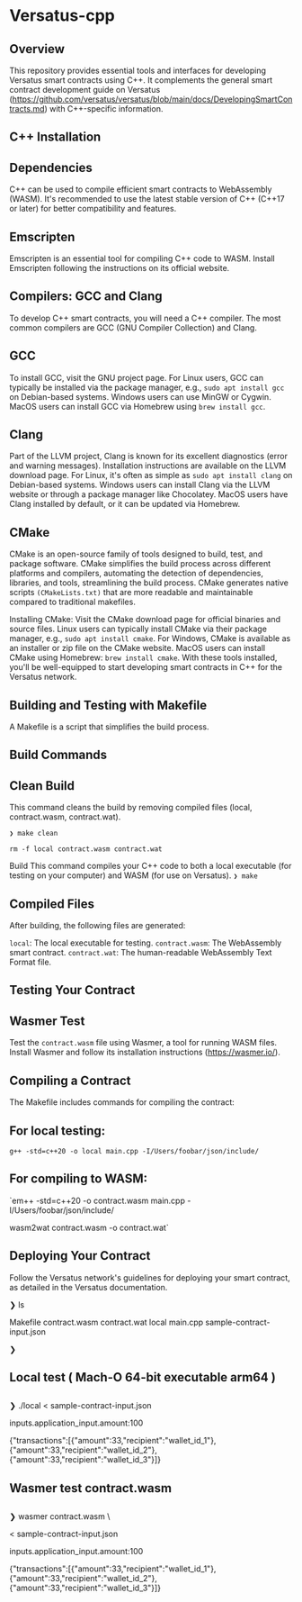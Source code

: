 # Versatus-cpp

## Overview
This repository provides essential tools and interfaces for developing Versatus smart contracts using C++. It complements the general smart contract development guide on Versatus (https://github.com/versatus/versatus/blob/main/docs/DevelopingSmartContracts.md) with C++-specific information.

## C++ Installation

## Dependencies
C++ can be used to compile efficient smart contracts to WebAssembly (WASM). It's recommended to use the latest stable version of C++ (C++17 or later) for better compatibility and features.

## Emscripten
Emscripten is an essential tool for compiling C++ code to WASM. Install Emscripten following the instructions on its official website.


## Compilers: GCC and Clang
To develop C++ smart contracts, you will need a C++ compiler. The most common compilers are GCC (GNU Compiler Collection) and Clang.

## GCC

To install GCC, visit the GNU project page.
For Linux users, GCC can typically be installed via the package manager, e.g., `sudo apt install gcc` on Debian-based systems.
Windows users can use MinGW or Cygwin.
MacOS users can install GCC via Homebrew using `brew install gcc`.

## Clang

Part of the LLVM project, Clang is known for its excellent diagnostics (error and warning messages). Installation instructions are available on the LLVM download page.
For Linux, it's often as simple as `sudo apt install clang` on Debian-based systems.
Windows users can install Clang via the LLVM website or through a package manager like Chocolatey.
MacOS users have Clang installed by default, or it can be updated via Homebrew.

## CMake
CMake is an open-source family of tools designed to build, test, and package software. CMake simplifies the build process across different platforms and compilers, automating the detection of dependencies, libraries, and tools, streamlining the build process. CMake generates native scripts `(CMakeLists.txt)` that are more readable and maintainable compared to traditional makefiles.

Installing CMake:
Visit the CMake download page for official binaries and source files.
Linux users can typically install CMake via their package manager, e.g., `sudo apt install cmake`.
For Windows, CMake is available as an installer or zip file on the CMake website.
MacOS users can install CMake using Homebrew: `brew install cmake`.
With these tools installed, you'll be well-equipped to start developing smart contracts in C++ for the Versatus network.

## Building and Testing with Makefile
A Makefile is a script that simplifies the build process.

## Build Commands

## Clean Build
This command cleans the build by removing compiled files (local, contract.wasm, contract.wat).

`❯ make clean`

`rm -f local contract.wasm contract.wat`

Build
This command compiles your C++ code to both a local executable (for testing on your computer) and WASM (for use on Versatus).
`❯ make`

## Compiled Files

After building, the following files are generated:

`local`: The local executable for testing.
`contract.wasm`: The WebAssembly smart contract.
`contract.wat`: The human-readable WebAssembly Text Format file.

## Testing Your Contract

## Wasmer Test
Test the `contract.wasm` file using Wasmer, a tool for running WASM files. Install Wasmer and follow its installation instructions (https://wasmer.io/).

## Compiling a Contract
The Makefile includes commands for compiling the contract:

## For local testing:
`g++ -std=c++20 -o local main.cpp -I/Users/foobar/json/include/  `

## For compiling to WASM:

`em++ -std=c++20 -o contract.wasm main.cpp -I/Users/foobar/json/include/  

wasm2wat contract.wasm  -o contract.wat`

## Deploying Your Contract
Follow the Versatus network's guidelines for deploying your smart contract, as detailed in the Versatus documentation.









❯ ls

Makefile                   contract.wasm              contract.wat               local                      main.cpp                   sample-contract-input.json

❯

## 

## Local test ( Mach-O 64-bit executable arm64 )

## 



❯ ./local < sample-contract-input.json

inputs.application_input.amount:100

{"transactions":[{"amount":33,"recipient":"wallet_id_1"},{"amount":33,"recipient":"wallet_id_2"},{"amount":33,"recipient":"wallet_id_3"}]}



## 

## Wasmer test contract.wasm

## 



❯ wasmer contract.wasm \

< sample-contract-input.json

inputs.application_input.amount:100

{"transactions":[{"amount":33,"recipient":"wallet_id_1"},{"amount":33,"recipient":"wallet_id_2"},{"amount":33,"recipient":"wallet_id_3"}]}


